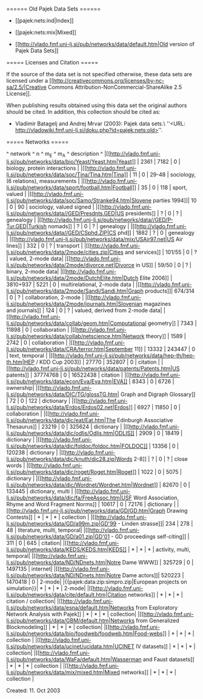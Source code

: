 ====== Old Pajek Data Sets ======

  * [[pajek:nets:ind|Index]]
  * [[pajek:nets:mix|Mixed]]

  * [[http://vlado.fmf.uni-lj.si/pub/networks/data/default.htm|Old version of Pajek Data Sets]] 




===== Licenses and Citation =====


If the source of the data set is not specified otherwise, these data sets are licensed under a
[[http://creativecommons.org/licenses/by-nc-sa/2.5/|Creative Commons Attribution-NonCommercial-ShareAlike 2.5 License]].

When publishing results obtained using this data set the original authors should be cited.  In addition, this collection should be cited as:
  * Vladimir Batagelj  and Andrej Mrvar (2003): Pajek data sets.\\ ''<URL: http://vladowiki.fmf.uni-lj.si/doku.php?id=pajek:nets:old>''.


===== Networks =====


^ network  ^ n  ^ m<sub>E</sub> ^ m<sub>A</sub> ^ description ^
|[[http://vlado.fmf.uni-lj.si/pub/networks/data/bio/Yeast/Yeast.htm|Yeast]] |  2361 | 7182 | 0  | biology, protein interactions |
|[[http://vlado.fmf.uni-lj.si/pub/networks/data/soc/Tina/Tina.htm|Tina]] |  11 |  0 |  29-48 | sociology, (6 relations), measurements |
|[[http://vlado.fmf.uni-lj.si/pub/networks/data/sport/football.htm|Football]] |  35 |  0 |  118 | sport, valued |
|[[http://vlado.fmf.uni-lj.si/pub/networks/data/soc/Samo/Stranke94.htm|Slovene parties 1994]]|   10 |  0 |  90 | sociology, valued signed |
|[[http://vlado.fmf.uni-lj.si/pub/networks/data//GED/Presdnts.GED|US presidents]] |  ?  |  0 |   ?  | genealogy |
|[[http://vlado.fmf.uni-lj.si/pub/networks/data//GED/P-Tur.GED|Turkish nomads]] |  ?  |  0 |  ?  | genealogy |
|[[http://vlado.fmf.uni-lj.si/pub/networks/data//GED/CSphd.ZIP|CS phd]] |  1882 |  ?  |  0 | genealogy |
|[[http://vlado.fmf.uni-lj.si/pub/networks/data/mix/USAir97.net|US Air lines]] |    332 |       0 |  ?  | transport |
|[[http://vlado.fmf.uni-lj.si/pub/networks/data/2mode/cities.zip|Cities and services]] |  101/55 |      0 |  ?  | valued, 2-mode data|
|[[http://vlado.fmf.uni-lj.si/pub/networks/data/2mode/divorce.net|Divorce in US]] |  59/50 |      0 |   ?  | binary, 2-mode data|
|[[http://vlado.fmf.uni-lj.si/pub/networks/data/2mode/DutchElite.htm|Dutch Elite 2006]] |    3810+937 |   5221 |      0 | multirelational, 2-mode data |
|[[http://vlado.fmf.uni-lj.si/pub/networks/data/2mode/Sandi/Sandi.htm|Graph products]]|  674/314 |      0 |   ?  | collaboration, 2-mode |
|[[http://vlado.fmf.uni-lj.si/pub/networks/data/2mode/journals.htm|Slovenian magazines<br> and journals]] |    124 |      0 |  ?  | valued, derived from 2-mode data|
|[[http://vlado.fmf.uni-lj.si/pub/networks/data/collab/geom.htm|Computational geometry]] |  7343 |  11898 |  0 | collaboration |
|[[http://vlado.fmf.uni-lj.si/pub/networks/data/collab/netscience.htm|Network theory]] |  1589 |  2742 |  0 | collaboration |
|[[http://vlado.fmf.uni-lj.si/pub/networks/data/CRA/terror.htm|September 11]] |  13332 |  243447 |      0 | text, temporal |
|[[http://vlado.fmf.uni-lj.si/pub/networks/data/hep-th/hep-th.htm|HEP / KDD Cup 2003]] |  27770 |  352807 |      0 | citation |
|[[http://vlado.fmf.uni-lj.si/pub/networks/data/patents/Patents.htm|US patents]] |  37774768 |      0 |  16522438 | citation |
|[[http://vlado.fmf.uni-lj.si/pub/networks/data/econ/Eva/Eva.htm|EVA]] |  8343 |      0 |  6726 | ownership|
|[[http://vlado.fmf.uni-lj.si/pub/networks/data/DIC/TG/glossTG.htm| Graph and Digraph Glossary]] |      72 |      0 |    122 | dictionary |
|[[http://vlado.fmf.uni-lj.si/pub/networks/data/Erdos/Erdos02.net|Erdos]] |   6927 |  11850 |      0 | collaboration |
|[[http://vlado.fmf.uni-lj.si/pub/networks/data/dic/eat/Eat.htm|The Edinburgh Associative Thesaurus]] |   23219 |      0 |  325624 | dictionary |
|[[http://vlado.fmf.uni-lj.si/pub/networks/data/dic/odlis/Odlis.htm|ODLIS]] |   2909 |      0 |  18419 | dictionary |
|[[http://vlado.fmf.uni-lj.si/pub/networks/data/dic/foldoc/foldoc.htm|FOLDOC]] |  13356 |      0 |  120238 | dictionary |
|[[http://vlado.fmf.uni-lj.si/pub/networks/data/dic/knuth/dic28.zip|Words 2-8]] |  ?  |      0 |   ?  | close words |
|[[http://vlado.fmf.uni-lj.si/pub/networks/data/dic/roget/Roget.htm|Roget]] |   1022 |      0 |   5075 | dictionary |
|[[http://vlado.fmf.uni-lj.si/pub/networks/data/dic/Wordnet/Wordnet.htm|Wordnet]] |  82670 |      0 |  133445 | dictionary, multi |
|[[http://vlado.fmf.uni-lj.si/pub/networks/data/dic/fa/FreeAssoc.htm|USF Word Association, Rhyme and Word Fragment Norms]] |  10617 |      0 |  72176 | dictionary |
|[[http://vlado.fmf.uni-lj.si/pub/networks/data/GD/GD.htm|Graph Drawing Contests]] |  *  |  *  |  *  | collection |
|[[http://vlado.fmf.uni-lj.si/pub/networks/data/GD/a99m.zip|GD'99 - Linden strasse]]|  234 |   278 |    48 | literature, multi, temporal|
|[[http://vlado.fmf.uni-lj.si/pub/networks/data/GD/a01.zip|GD'01 - GD proceedings self-citing]] |  311 |      0 |   645 | citation|
|[[http://vlado.fmf.uni-lj.si/pub/networks/data/KEDS/KEDS.htm|KEDS]] |    *  |    *  |    *  | activity, multi, temporal|
|[[http://vlado.fmf.uni-lj.si/pub/networks/data/ND/NDnets.htm|Notre Dame WWW]] |  325729 |      0 |  1497135 | internet|
|[[http://vlado.fmf.uni-lj.si/pub/networks/data/ND/NDnets.htm|Notre Dame actors]]|  520223 |  1470418 |  0 | 2-mode|
|{{pajek:data:zip:simpro.zip|European projects on simulation}}|  *  |  *  |  *  | 2-mode|
|[[http://vlado.fmf.uni-lj.si/pub/networks/data/cite/default.htm|Citation networks]] |   *  |   *  |   *  | citation / collection|
|[[http://vlado.fmf.uni-lj.si/pub/networks/data/esna/default.htm|Networks from Exploratory Network Analysis with Pajek]] |  *  |   *  |   *  | collection|
|[[http://vlado.fmf.uni-lj.si/pub/networks/data/GBM/default.htm|Networks from Generalized Blockmodeling]] |   *  |   *  |   *  | collection|
|[[http://vlado.fmf.uni-lj.si/pub/networks/data/bio/foodweb/foodweb.htm|Food-webs]] |  *  |  *  |   *  | collection |
|[[http://vlado.fmf.uni-lj.si/pub/networks/data/ucinet/ucidata.htm|UCINET IV datasets]] |      *  |      *  |      *  | collection|
|[[http://vlado.fmf.uni-lj.si/pub/networks/data/WaFa/default.htm|Wasserman and Faust datasets]] |      *  |      *  |      *  | collection |
|[[http://vlado.fmf.uni-lj.si/pub/networks/data/mix/mixed.htm|Mixed networks]] |      *  |      *  |      *  | collection |


Created: 11. Oct 2003

